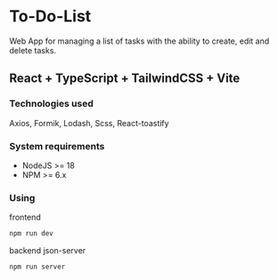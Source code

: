 # To-Do-List
Web App for managing a list of tasks with the ability to create, edit and delete tasks.

## React + TypeScript + TailwindCSS + Vite

### Technologies used

Axios, Formik, Lodash, Scss, React-toastify

### System requirements

* NodeJS >= 18
* NPM >= 6.x

### Using

frontend
```sh
npm run dev
```

backend json-server
```sh
npm run server
```
